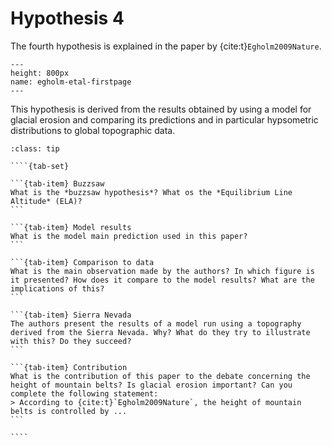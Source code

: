 # Hypothesis 4

The fourth hypothesis is explained in the paper by {cite:t}`Egholm2009Nature`.

```{figure} images/egholm-etal-page.png
---
height: 800px
name: egholm-etal-firstpage
---
```
This hypothesis is derived from the results obtained by using a model for glacial erosion and comparing its predictions and in particular hypsometric distributions to global topographic data.

`````{admonition} To help you in your reading, here are a few hints
:class: tip

````{tab-set}

```{tab-item} Buzzsaw
What is the *buzzsaw hypothesis*? What os the *Equilibrium Line Altitude* (ELA)?
```

```{tab-item} Model results
What is the model main prediction used in this paper?
```

```{tab-item} Comparison to data
What is the main observation made by the authors? In which figure is it presented? How does it compare to the model results? What are the implications of this?
```

```{tab-item} Sierra Nevada
The authors present the results of a model run using a topography derived from the Sierra Nevada. Why? What do they try to illustrate with this? Do they succeed?
```

```{tab-item} Contribution
What is the contribution of this paper to the debate concerning the height of mountain belts? Is glacial erosion important? Can you complete the following statement:
> According to {cite:t}`Egholm2009Nature`, the height of mountain belts is controlled by ...
```

````

`````
